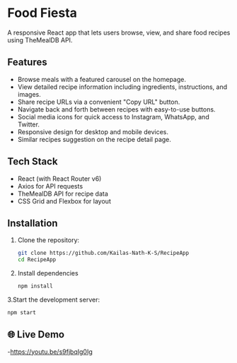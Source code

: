 # Food Fiesta

A responsive React app that lets users browse, view, and share food recipes using TheMealDB API.

## Features

- Browse meals with a featured carousel on the homepage.
- View detailed recipe information including ingredients, instructions, and images.
- Share recipe URLs via a convenient "Copy URL" button.
- Navigate back and forth between recipes with easy-to-use buttons.
- Social media icons for quick access to Instagram, WhatsApp, and Twitter.
- Responsive design for desktop and mobile devices.
- Similar recipes suggestion on the recipe detail page.

## Tech Stack

- React (with React Router v6)
- Axios for API requests
- TheMealDB API for recipe data
- CSS Grid and Flexbox for layout


## Installation

1. Clone the repository:

   ```bash
   git clone https://github.com/Kailas-Nath-K-S/RecipeApp
   cd RecipeApp
   ```
2. Install dependencies
    ```bash
   npm install
   ```
3.Start the development server:
   ```bash
   npm start
   ```


## 🌐 Live Demo 
  -https://youtu.be/s9fjbqIg0Ig

